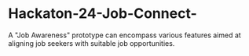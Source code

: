 # Hackaton-24-Job-Connect-
 A "Job Awareness" prototype can encompass various features aimed at aligning job seekers with suitable job opportunities. 

